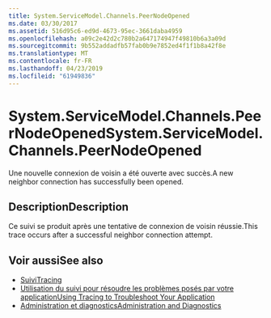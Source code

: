 ```yaml
---
title: System.ServiceModel.Channels.PeerNodeOpened
ms.date: 03/30/2017
ms.assetid: 516d95c6-ed9d-4673-95ec-3661daba4959
ms.openlocfilehash: a09c2e42d2c780b2a647174947f49810b6a3a09d
ms.sourcegitcommit: 9b552addadfb57fab0b9e7852ed4f1f1b8a42f8e
ms.translationtype: MT
ms.contentlocale: fr-FR
ms.lasthandoff: 04/23/2019
ms.locfileid: "61949836"
---
```

# <a name="systemservicemodelchannelspeernodeopened"></a><span data-ttu-id="2aeb6-102">System.ServiceModel.Channels.PeerNodeOpened</span><span class="sxs-lookup"><span data-stu-id="2aeb6-102">System.ServiceModel.Channels.PeerNodeOpened</span></span>
<span data-ttu-id="2aeb6-103">Une nouvelle connexion de voisin a été ouverte avec succès.</span><span class="sxs-lookup"><span data-stu-id="2aeb6-103">A new neighbor connection has successfully been opened.</span></span>  
  
## <a name="description"></a><span data-ttu-id="2aeb6-104">Description</span><span class="sxs-lookup"><span data-stu-id="2aeb6-104">Description</span></span>  
 <span data-ttu-id="2aeb6-105">Ce suivi se produit après une tentative de connexion de voisin réussie.</span><span class="sxs-lookup"><span data-stu-id="2aeb6-105">This trace occurs after a successful neighbor connection attempt.</span></span>  
  
## <a name="see-also"></a><span data-ttu-id="2aeb6-106">Voir aussi</span><span class="sxs-lookup"><span data-stu-id="2aeb6-106">See also</span></span>

- [<span data-ttu-id="2aeb6-107">Suivi</span><span class="sxs-lookup"><span data-stu-id="2aeb6-107">Tracing</span></span>](../../../../../docs/framework/wcf/diagnostics/tracing/index.md)
- [<span data-ttu-id="2aeb6-108">Utilisation du suivi pour résoudre les problèmes posés par votre application</span><span class="sxs-lookup"><span data-stu-id="2aeb6-108">Using Tracing to Troubleshoot Your Application</span></span>](../../../../../docs/framework/wcf/diagnostics/tracing/using-tracing-to-troubleshoot-your-application.md)
- [<span data-ttu-id="2aeb6-109">Administration et diagnostics</span><span class="sxs-lookup"><span data-stu-id="2aeb6-109">Administration and Diagnostics</span></span>](../../../../../docs/framework/wcf/diagnostics/index.md)
